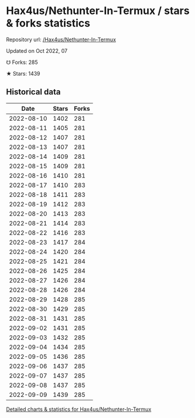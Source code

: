 # Hax4us/Nethunter-In-Termux / stars & forks statistics

Repository url: [/Hax4us/Nethunter-In-Termux](https://github.com/Hax4us/Nethunter-In-Termux)

Updated on Oct 2022, 07

☋ Forks: 285

★ Stars: 1439

## Historical data
| Date | Stars | Forks |
|------|-------|-------|
| 2022-08-10 | 1402 | 281 | 
| 2022-08-11 | 1405 | 281 | 
| 2022-08-12 | 1407 | 281 | 
| 2022-08-13 | 1407 | 281 | 
| 2022-08-14 | 1409 | 281 | 
| 2022-08-15 | 1409 | 281 | 
| 2022-08-16 | 1410 | 281 | 
| 2022-08-17 | 1410 | 283 | 
| 2022-08-18 | 1411 | 283 | 
| 2022-08-19 | 1412 | 283 | 
| 2022-08-20 | 1413 | 283 | 
| 2022-08-21 | 1414 | 283 | 
| 2022-08-22 | 1416 | 283 | 
| 2022-08-23 | 1417 | 284 | 
| 2022-08-24 | 1420 | 284 | 
| 2022-08-25 | 1421 | 284 | 
| 2022-08-26 | 1425 | 284 | 
| 2022-08-27 | 1426 | 284 | 
| 2022-08-28 | 1426 | 284 | 
| 2022-08-29 | 1428 | 285 | 
| 2022-08-30 | 1429 | 285 | 
| 2022-08-31 | 1431 | 285 | 
| 2022-09-02 | 1431 | 285 | 
| 2022-09-03 | 1432 | 285 | 
| 2022-09-04 | 1434 | 285 | 
| 2022-09-05 | 1436 | 285 | 
| 2022-09-06 | 1437 | 285 | 
| 2022-09-07 | 1437 | 285 | 
| 2022-09-08 | 1437 | 285 | 
| 2022-09-09 | 1439 | 285 | 


[Detailed charts & statistics for Hax4us/Nethunter-In-Termux](https://reviewgithub.com/rep/Hax4us/Nethunter-In-Termux)
